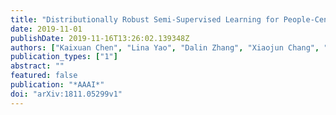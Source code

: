 ```yaml
---
title: "Distributionally Robust Semi-Supervised Learning for People-Centric Sensing"
date: 2019-11-01
publishDate: 2019-11-16T13:26:02.139348Z
authors: ["Kaixuan Chen", "Lina Yao", "Dalin Zhang", "Xiaojun Chang", "Guodong Long", "Sen Wang"]
publication_types: ["1"]
abstract: ""
featured: false
publication: "*AAAI*"
doi: "arXiv:1811.05299v1"
---
```


